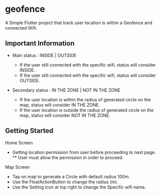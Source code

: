 # geofence

A Simple Flutter project that track user location is within a Geofence and connected Wifi.

## Important Information
- Main status : INSIDE | OUTSIDE
    - If the user still connected with the specific wifi, status will consider INSIDE.
    - If the user still connected with the specific wifi, status will consider OUTSIDE.

- Secondary status : IN THE ZONE | NOT IN THE ZONE
    - If the user location is within the radius of generated circle on the map, status will consider IN THE ZONE.
    - If the user location is outside the radius of generated circle on the map, status will consider NOT IN THE ZONE.

## Getting Started
Home Screen
- Getting location permission from user before proceeding to next page.
** User must allow the permission in order to proceed.

Map Screen
- Tap on map to generate a Circle with default radius 100m.
- Use the FloatActionButton to change the radius (m).
- Use the Setting icon at top right to change the Specific wifi name.

